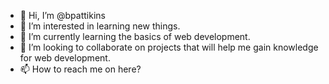 - 👋 Hi, I’m @bpattikins
- 👀 I’m interested in learning new things.
- 🌱 I’m currently learning the basics of web development.
- 💞️ I’m looking to collaborate on projects that will help me gain knowledge for web development.
- 📫 How to reach me on here? 

<!---
bpattikins/bpattikins is a ✨ special ✨ repository because its `README.md` (this file) appears on your GitHub profile.
You can click the Preview link to take a look at your changes.
--->
